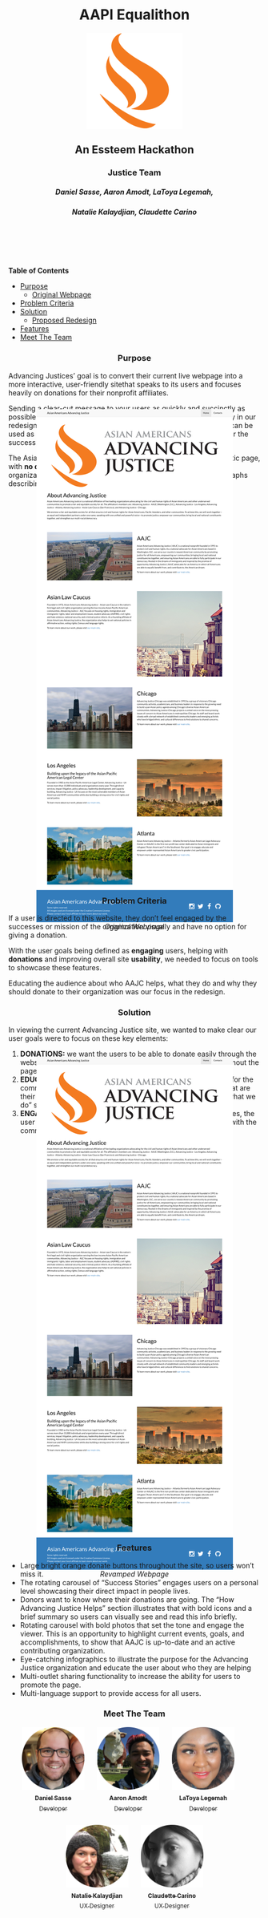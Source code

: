 <header>

  # AAPI Equalithon
  <div class="center">
    <img src = './public/images/aajcLogo192.png'>
  </div>

  ## An Essteem Hackathon
  ### Justice Team
  ##### Daniel Sasse, Aaron Amodt, LaToya Legemah, 
  ##### Natalie Kalaydjian, Claudette Carino

</header>

__Table of Contents__
* [Purpose](#purpose)
  * [Original Webpage](#original)
* [Problem Criteria](#problem-criteria)
* [Solution](#solution)
  * [Proposed Redesign](#proposal)
* [Features](#features)
* [Meet The Team](#meet-the-team)


### Purpose
Advancing Justices’ goal is to convert their current live webpage into a more interactive, user-friendly sitethat speaks to its users and focuses heavily on donations for their nonprofit affiliates.

Sending a clear-cut message to your users as quickly and succinctly as possible, while instilling trust and value is what we wanted to convey in our redesign for this project. 
Having a well-designed landing page that can be used as a marketing tool to convert leads into donations is crucial for the success of many non-profits and can be a highly valuable resource.

The Asian Americans Advancing Justices’ website currently is a static page, with __no donation button__, containing a header paragraph about the organization, __no photos of people__ or accolades and __lengthy__ paragraphs describing their affiliates.

<div class= "original-container center">
  <a id="original"></a>
  <img 
    src = './aajcOriginal.png'
    alt = 'Original Webpage'
    class = "original-image"
  />
  <em>Original Webpage</em>
</div>

### Problem Criteria

If a user is directed to this website, they don’t feel engaged by the successes or mission of the organization visually and have no option for giving a donation.

With the user goals being defined as __engaging__ users, helping with __donations__ and improving overall site __usability__, we needed to focus on tools to showcase these features.

Educating the audience about who AAJC helps, what they do and why they should donate to their organization was our focus in the redesign.

### Solution

In viewing the current Advancing Justice site, we wanted to make clear our user goals were to focus on these key elements:
1. __DONATIONS:__ we want the users to be able to donate easily through the website portal. We designed  several bold donate buttons throughout the page in intuitive locations
2. __EDUCATE:__ we want to educate the user of what the AAAJ does for the community, why there is a need for their important work and what are their successes. With this in mind, we created infographics, a “what we do” section and a current affairs carousel.
3. __ENGAGE:__ by adding photos of people and positive success stories, the user is feeling the direct contribution the organization is having with the community.

<div class= "original-container center">
  <a id="proposal"></a>
  <img 
    src = './aajcOriginal.png'
    alt = 'Original Webpage'
    class = "original-image"
  />
  <em>Revamped Webpage</em>
</div>

### Features

* Large bright orange donate buttons throughout the site, so users won’t miss it. 
* The rotating carousel of “Success Stories” engages users on a personal level showcasing their direct impact in people lives.
* Donors want to know where their donations are going. The “How Advancing Justice Helps” section illustrates that with bold icons and a brief summary so users can visually see and read this info briefly.
* Rotating carousel with bold photos that set the tone and engage the viewer. This is an opportunity to highlight current events, goals, and accomplishments, to show that AAJC is up-to-date and an active contributing organization.
* Eye-catching infographics to illustrate the purpose for the Advancing Justice organization and educate the user about who they are helping
* Multi-outlet sharing functionality to increase the ability for users to promote the page.
* Multi-language support to provide access for all users.

### Meet The Team
<div class="flex-table">
    <div>
      <a href="https://github.com/dsasse07">
        <img 
          src="./public/images/danny.png" 
          class="profile-photo" 
          alt="Daniel Sasse"
        />
        <br />
        <sub>
          <b>Daniel Sasse</b>
          </br>
          Developer
        </sub>
      </a>
    </div>
    <div>
      <a href="https://github.com/amodttech">
        <img 
          src="./public/images/aaron.png"
          class="profile-photo"
          alt="Aaron Amodt"
        />
        <br />
        <sub>
          <b>Aaron Amodt</b>
          </br>
          Developer
        </sub>
      </a>
    </div>
    <div>
      <a href="https://github.com/latoyale">
        <img 
          src="./public/images/latoya.png"
          class="profile-photo"
          alt="LaToya Legemah"
        />
        <br />
        <sub>
          <b>LaToya Legemah</b>
          </br>
          Developer
        </sub>
      </a>
    </div>
    <div>
      <a href="http://nataliekdesigns.com/">
        <img 
          src="./public/images/nat.png"
          class="profile-photo"
          alt="Natalie Kalaydjian"
        />
        <br />
        <sub>
          <b>Natalie Kalaydjian</b>
          </br>
          UX Designer
        </sub>
      </a>
    </div>
    <div>
      <a href="https://www.claudettecarino.page/">
        <img 
          src="./public/images/claudette.png"
          class="profile-photo"
          alt="Claudette Carino"
        />
        <br />
        <sub>
          <b>Claudette Carino</b> 
          </br>
          UX Designer
        </sub>
      </a>
    </div>
</div>


<style>
  header{ 
    margin-bottom: 100px;
  }
  .center{
    display: flex;
    flex-direction: column;
    justify-content: center;
    align-items: center;
  }
  .original-container {
    height: 700px;
    margin-bottom: 100px;
  }
  .original-image{
    object-fit: cover;
  }

  h1, h2, h3, h4, h5 {
    text-align: center;
  }

  .flex-table {
    display: flex;
    flex-wrap: wrap;
    justify-content: center;
    align-items: center;
    text-align: center;
  }

  .flex-table > * {
    margin-right: 25px;
    margin-bottom: 25px;
  }
  .flex-table > *:last-of-type{
    margin-right: 0;
  }
  .profile-photo {
    width: 125px;
  }
</style>
